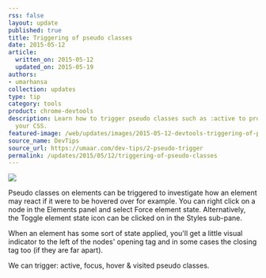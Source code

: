 ```yaml
---
rss: false
layout: update
published: true
title: Triggering of pseudo classes
date: 2015-05-12
article:
  written_on: 2015-05-12
  updated_on: 2015-05-19
authors:
- umarhansa
collection: updates
type: tip
category: tools
product: chrome-devtools
description: Learn how to trigger pseudo classes such as :active to properly debug
  your CSS.
featured-image: /web/updates/images/2015-05-12-devtools-triggering-of-pseudo-classes/pseudo-trigger.gif
source_name: DevTips
source_url: https://umaar.com/dev-tips/2-pseudo-trigger
permalink: /updates/2015/05/12/triggering-of-pseudo-classes
---
```

<img src="/web/updates/images/2015-05-12-devtools-triggering-of-pseudo-classes/pseudo-trigger.gif">

Pseudo classes on elements can be triggered to investigate how an element may react if it were to be hovered over for example. You can right click on a node in the Elements panel and select Force element state. Alternatively, the Toggle element state icon can be clicked on in the Styles sub-pane.

When an element has some sort of state applied, you'll get a little visual indicator to the left of the nodes' opening tag and in some cases the closing tag too (if they are far apart).

We can trigger: active, focus, hover &amp; visited pseudo classes.